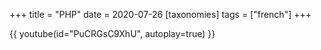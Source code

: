 +++
title = "PHP"
date = 2020-07-26
[taxonomies]
tags = ["french"]
+++

{{ youtube(id="PuCRGsC9XhU", autoplay=true) }}
